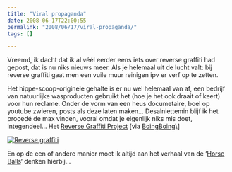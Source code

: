 ```yaml
---
title: "Viral propaganda"
date: 2008-06-17T22:00:55
permalink: "2008/06/17/viral-propaganda/"
tags: []

---
```

Vreemd, ik dacht dat ik al véél eerder eens iets over reverse graffiti had gepost, dat is nu niks nieuws meer. Als je helemaal uit de lucht valt: bij reverse graffiti gaat men een vuile muur reinigen ipv er verf op te zetten.

Het hippe-scoop-originele gehalte is er nu wel helemaal van af, een bedrijf van natuurlijke wasproducten gebruikt het (hoe je het ook draait of keert) voor hun reclame. Onder de vorm van een heus documetaire, boel op youtube zwieren, posts als deze laten maken… Desalniettemin blijf ik het procedé de max vinden, vooral omdat je eigenlijk niks mis doet, integendeel… Het [Reverse Graffiti Project](http://www.reversegraffitiproject.com/ "http://www.reversegraffitiproject.com/") \[via [BoingBoing](http://www.boingboing.net/2008/06/16/short-documentary-on-1.html "http://www.boingboing.net/2008/06/16/short-documentary-on-1.html")\]

[![](@images/posts/2008/06/photo16.jpg "Reverse graffiti")](http://www.reversegraffitiproject.com/)

En op de een of andere manier moet ik altijd aan het verhaal van de ‘[Horse Balls](http://www.pludie.com/horseballs.html "http://www.pludie.com/horseballs.html")‘ denken hierbij…

